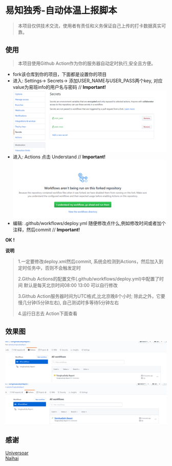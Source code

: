 # 易知独秀-自动体温上报脚本
>本项目仅供技术交流，使用者有责任和义务保证自己上传的打卡数据真实可靠。
>

## 使用
>本项目使用Github Action作为你的服务器自动定时执行,安全且方便。
>
* fork该仓库到你的项目，下面都是设置你的项目
* 进入: Settings-> Secrets-> 添加USER_NAME与USER_PASS两个key, 对应value为易班info的用户名与密码 // **Important!**
![添加Secrets](https://github.com/naihaishy/TsinghuaDailyReport/blob/master/results/c.png)
* 进入: Actions 点击 Understand  // **Important!**
![Understand](https://github.com/naihaishy/TsinghuaDailyReport/blob/master/results/d.png)
* 编辑: .github/workflows/deploy.yml 随便修改点什么,例如修改时间或者加个注释，然后commit // **Important!**

**OK !**

**说明**
> 1.一定要修改deploy.xml然后commit, 系统会检测到Actions，然后加入到定时任务中，否则不会触发定时
> 
> 2.Github Actions的配置文件(.github/workflows/deploy.yml)中配置了时间 
默认是每天北京时间08:00 13:00 可以自行修改
>
> 3.Github Action服务器时间为UTC格式,比北京晚8个小时;
> 除此之外，它要慢几分钟(5分钟左右), 自己测试时多等待5分钟左右
> 
> 4.运行日志去 Action下面查看

## 效果图
![效果图1](https://github.com/naihaishy/TsinghuaDailyReport/blob/master/results/e.png) 
![效果图2](https://github.com/naihaishy/TsinghuaDailyReport/blob/master/results/f.png) 

## 感谢
[Universoar](https://github.com/Universoar/gxnu-yzdx-autoreport)   
[Naihai](https://github.com/naihaishy/TsinghuaDailyReport)  

